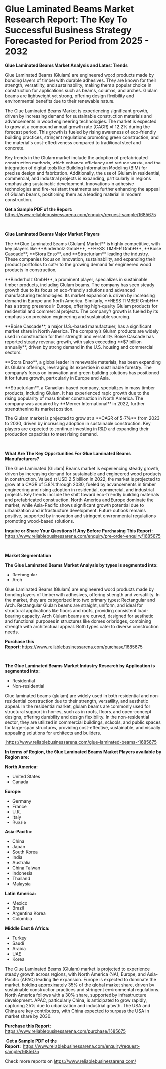 <p><h1>Glue Laminated Beams Market Research Report: The Key To Successful Business Strategy Forecasted for Period from 2025 - 2032</h1></p><p><strong>Glue Laminated Beams Market Analysis and Latest Trends</strong></p>
<p><p>Glue Laminated Beams (Glulam) are engineered wood products made by bonding layers of timber with durable adhesives. They are known for their strength, versatility, and sustainability, making them a popular choice in construction for applications such as beams, columns, and arches. Glulam beams are lightweight yet strong, offering design flexibility and environmental benefits due to their renewable nature.</p><p>The Glue Laminated Beams Market is experiencing significant growth, driven by increasing demand for sustainable construction materials and advancements in wood engineering technologies. The market is expected to grow at a compound annual growth rate (CAGR) of 12.2% during the forecast period. This growth is fueled by rising awareness of eco-friendly building practices, stringent regulations promoting green construction, and the material's cost-effectiveness compared to traditional steel and concrete.</p><p>Key trends in the Glulam market include the adoption of prefabricated construction methods, which enhance efficiency and reduce waste, and the integration of digital tools like Building Information Modeling (BIM) for precise design and fabrication. Additionally, the use of Glulam in residential, commercial, and industrial projects is expanding, particularly in regions emphasizing sustainable development. Innovations in adhesive technologies and fire-resistant treatments are further enhancing the appeal of Glulam beams, positioning them as a leading material in modern construction.</p></p>
<p><strong>Get a Sample PDF of the Report:&nbsp;</strong> <a href="https://www.reliablebusinessarena.com/enquiry/request-sample/1685675?utm_campaign=2041&utm_medium=2&utm_source=Github&utm_content=ia&utm_term=26012025&utm_id=glue-laminated-beams">https://www.reliablebusinessarena.com/enquiry/request-sample/1685675</a></p>
<p>&nbsp;</p>
<p><strong>Glue Laminated Beams Major Market Players</strong></p>
<p><p>The **Glue Laminated Beams (Glulam) Market** is highly competitive, with key players like **Binderholz GmbH**, **HESS TIMBER GmbH**, **Boise Cascade**, **Stora Enso**, and **Structurlam** leading the industry. These companies focus on innovation, sustainability, and expanding their product portfolios to cater to the growing demand for engineered wood products in construction.</p><p>**Binderholz GmbH**, a prominent player, specializes in sustainable timber products, including Glulam beams. The company has seen steady growth due to its focus on eco-friendly solutions and advanced manufacturing technologies. Its market expansion is driven by increasing demand in Europe and North America. Similarly, **HESS TIMBER GmbH** has a strong presence in Europe, offering high-quality Glulam products for residential and commercial projects. The company’s growth is fueled by its emphasis on precision engineering and sustainable sourcing.</p><p>**Boise Cascade**, a major U.S.-based manufacturer, has a significant market share in North America. The company’s Glulam products are widely used in construction for their strength and versatility. Boise Cascade has reported steady revenue growth, with sales exceeding **$7 billion annually**, driven by strong demand in the U.S. housing and commercial sectors.</p><p>**Stora Enso**, a global leader in renewable materials, has been expanding its Glulam offerings, leveraging its expertise in sustainable forestry. The company’s focus on innovation and green building solutions has positioned it for future growth, particularly in Europe and Asia.</p><p>**Structurlam**, a Canadian-based company, specializes in mass timber products, including Glulam. It has experienced rapid growth due to the rising popularity of mass timber construction in North America. The company was acquired by **Mercer International** in 2022, further strengthening its market position.</p><p>The Glulam market is projected to grow at a **CAGR of 5-7%** from 2023 to 2030, driven by increasing adoption in sustainable construction. Key players are expected to continue investing in R&D and expanding their production capacities to meet rising demand.</p></p>
<p>&nbsp;</p>
<p><strong>What Are The Key Opportunities For Glue Laminated Beams Manufacturers?</strong></p>
<p><p>The Glue Laminated (Glulam) Beams market is experiencing steady growth, driven by increasing demand for sustainable and engineered wood products in construction. Valued at USD 2.5 billion in 2022, the market is projected to grow at a CAGR of 5.8% through 2030, fueled by advancements in timber engineering and rising adoption in residential, commercial, and industrial projects. Key trends include the shift toward eco-friendly building materials and prefabricated construction. North America and Europe dominate the market, while Asia-Pacific shows significant growth potential due to urbanization and infrastructure development. Future outlook remains positive, supported by innovation and stringent environmental regulations promoting wood-based solutions.</p></p>
<p><strong>Inquire or Share Your Questions If Any Before Purchasing This Report:</strong> <a href="https://www.reliablebusinessarena.com/enquiry/pre-order-enquiry/1685675?utm_campaign=2041&utm_medium=2&utm_source=Github&utm_content=ia&utm_term=26012025&utm_id=glue-laminated-beams">https://www.reliablebusinessarena.com/enquiry/pre-order-enquiry/1685675</a></p>
<p>&nbsp;</p>
<p><strong>Market Segmentation</strong></p>
<p><strong>The Glue Laminated Beams Market Analysis by types is segmented into:</strong></p>
<p><ul><li>Rectangular</li><li>Arch</li></ul></p>
<p><p>Glue Laminated Beams (Glulam) are engineered wood products made by bonding layers of timber with adhesives, offering strength and versatility. In the market, they are categorized into two primary types: Rectangular and Arch. Rectangular Glulam beams are straight, uniform, and ideal for structural applications like floors and roofs, providing consistent load-bearing capacity. Arch Glulam beams are curved, designed for aesthetic and functional purposes in structures like domes or bridges, combining strength with architectural appeal. Both types cater to diverse construction needs.</p></p>
<p><strong>Purchase this Report:&nbsp;</strong><a href="https://www.reliablebusinessarena.com/purchase/1685675?utm_campaign=2041&utm_medium=2&utm_source=Github&utm_content=ia&utm_term=26012025&utm_id=glue-laminated-beams">https://www.reliablebusinessarena.com/purchase/1685675</a></p>
<p>&nbsp;</p>
<p><strong>The Glue Laminated Beams Market Industry Research by Application is segmented into:</strong></p>
<p><ul><li>Residential</li><li>Non-residential</li></ul></p>
<p><p>Glue laminated beams (glulam) are widely used in both residential and non-residential construction due to their strength, versatility, and aesthetic appeal. In the residential market, glulam beams are commonly used for structural support in homes, such as in roofs, floors, and open-concept designs, offering durability and design flexibility. In the non-residential sector, they are utilized in commercial buildings, schools, and public spaces for large-span structures, providing cost-effective, sustainable, and visually appealing solutions for architects and builders.</p></p>
<p><a href="https://www.reliablebusinessarena.com/glue-laminated-beams-r1685675?utm_campaign=2041&utm_medium=2&utm_source=Github&utm_content=ia&utm_term=26012025&utm_id=glue-laminated-beams">&nbsp;https://www.reliablebusinessarena.com/glue-laminated-beams-r1685675</a></p>
<p><strong>In terms of Region, the Glue Laminated Beams Market Players available by Region are:</strong></p>
<p>
    <p> <strong> North America: </strong>
        <ul>
            <li>United States</li>
            <li>Canada</li>
        </ul>
        </p> 
    <p> <strong> Europe: </strong>
        <ul>
            <li>Germany</li>
            <li>France</li>
            <li>U.K.</li>
            <li>Italy</li>
            <li>Russia</li>
        </ul>
        </p> 
    <p> <strong> Asia-Pacific: </strong>
        <ul>
            <li>China</li>
            <li>Japan</li>
            <li>South Korea</li>
            <li>India</li>
            <li>Australia</li>
            <li>China Taiwan</li>
            <li>Indonesia</li>
            <li>Thailand</li>
            <li>Malaysia</li>
        </ul>
        </p> 
    <p> <strong> Latin America: </strong>
        <ul>
            <li>Mexico</li>
            <li>Brazil</li>
            <li>Argentina Korea</li>
            <li>Colombia</li>
        </ul>
        </p> 
    <p> <strong> Middle East & Africa: </strong>
        <ul>
            <li>Turkey</li>
            <li>Saudi</li>
            <li>Arabia</li>
            <li>UAE</li>
            <li>Korea</li>
        </ul>
    </p>
    </p>
<p><p>The Glue Laminated Beams (Glulam) market is projected to experience steady growth across regions, with North America (NA), Europe, and Asia-Pacific (APAC) leading the expansion. Europe is expected to dominate the market, holding approximately 35% of the global market share, driven by sustainable construction practices and stringent environmental regulations. North America follows with a 30% share, supported by infrastructure development. APAC, particularly China, is anticipated to grow rapidly, capturing 25% due to urbanization and industrial growth. The USA and China are key contributors, with China expected to surpass the USA in market share by 2030.</p></p>
<p><strong>Purchase this Report: </strong><a href="https://www.reliablebusinessarena.com/purchase/1685675?utm_campaign=2041&utm_medium=2&utm_source=Github&utm_content=ia&utm_term=26012025&utm_id=glue-laminated-beams">https://www.reliablebusinessarena.com/purchase/1685675</a></p>
<p>&nbsp;<strong>Get a Sample PDF of the Report:&nbsp;&nbsp;</strong><a href="https://www.reliablebusinessarena.com/enquiry/request-sample/1685675?utm_campaign=2041&utm_medium=2&utm_source=Github&utm_content=ia&utm_term=26012025&utm_id=glue-laminated-beams">https://www.reliablebusinessarena.com/enquiry/request-sample/1685675</a></p>
<p><strong></strong></p>
<p>Check more reports on <a href="https://www.reliablebusinessarena.com/?utm_campaign=2041&utm_medium=2&utm_source=Github&utm_content=ia&utm_term=26012025&utm_id=glue-laminated-beams">https://www.reliablebusinessarena.com/</a></p>